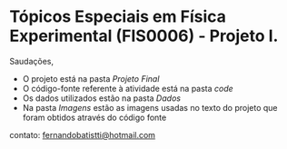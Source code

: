# Tópicos Especiais em Física Experimental (FIS0006) - Projeto I.

Saudações,

* O projeto está na pasta _Projeto Final_
* O código-fonte referente à atividade está na pasta _code_
* Os dados utilizados estão na pasta _Dados_
* Na pasta _Imagens_ estão as imagens usadas no texto do projeto que foram obtidos através do código fonte

contato: fernandobatistti@hotmail.com
